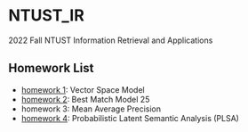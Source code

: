 # NTUST_IR
2022 Fall NTUST Information Retrieval and Applications

## Homework List
+ [homework 1](https://www.kaggle.com/competitions/2022-ntust-information-retrieval-hw1/leaderboard): Vector Space Model
+ [homework 2](https://www.kaggle.com/competitions/2022-ntust-information-retrieval-hw2/leaderboard): Best Match Model 25
+ homework 3: Mean Average Precision
+ [homework 4](https://www.kaggle.com/competitions/2022-ntust-information-retrieval-hw4/leaderboard): Probabilistic Latent Semantic Analysis (PLSA)

